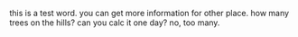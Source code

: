 this is a test word.
you can get more information for other place.
how many trees on the hills? can you calc it one day? no, too many.

